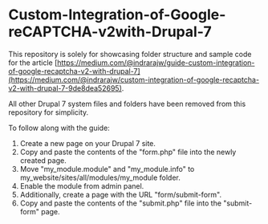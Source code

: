 # Custom-Integration-of-Google-reCAPTCHA-v2with-Drupal-7

This repository is solely for showcasing folder structure and sample code for the article [https://medium.com/@indrarajw/guide-custom-integration-of-google-recaptcha-v2-with-drupal-7](https://medium.com/@indrarajw/custom-integration-of-google-recaptcha-v2-with-drupal-7-9de8dea52695). 

All other Drupal 7 system files and folders have been removed from this repository for simplicity.

To follow along with the guide:

1. Create a new page on your Drupal 7 site.
2. Copy and paste the contents of the "form.php" file into the newly created page.
3. Move "my_module.module" and "my_module.info" to my_website/sites/all/modules/my_module folder.
4. Enable the module from admin panel.
5. Additionally, create a page with the URL "form/submit-form".
6. Copy and paste the contents of the "submit.php" file into the "submit-form" page.
